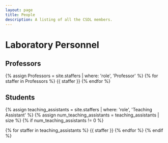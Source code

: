 ```yaml
---
layout: page
title: People
description: A listing of all the CSDL members.
---
```


# Laboratory Personnel

## Professors

{% assign Professors = site.staffers | where: 'role', 'Professor' %}
{% for staffer in Professors %}
{{ staffer }}
{% endfor %}

## Students
{% assign teaching_assistants = site.staffers | where: 'role', 'Teaching Assistant' %}
{% assign num_teaching_assistants = teaching_assistants | size %}
{% if num_teaching_assistants != 0 %}

{% for staffer in teaching_assistants %}
{{ staffer }}
{% endfor %}
{% endif %}
